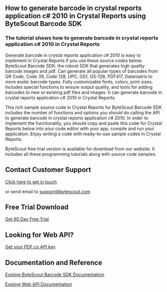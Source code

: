 ## How to generate barcode in crystal reports application c# 2010 in Crystal Reports using ByteScout Barcode SDK

### The tutorial shows how to generate barcode in crystal reports application c# 2010 in Crystal Reports

Generate barcode in crystal reports application c# 2010 is easy to implement in Crystal Reports if you use these source codes below. ByteScout Barcode SDK: the robost SDK that generates high quality barcode images and pdf. Can generate all popular types of barcodes from QR Code, Code 39, Code 128, UPC, GS1, GS-128, PDF417, Datamatrix to more exotic barcode types. Fully customizable fonts, colors, print sizes. Includes special functions to ensure output quality, and tools for adding barcodes to new or existing pdf files and images. It can generate barcode in crystal reports application c# 2010 in Crystal Reports.

This rich sample source code in Crystal Reports for ByteScout Barcode SDK includes the number of functions and options you should do calling the API to generate barcode in crystal reports application c# 2010. In order to implement the functionality, you should copy and paste this code for Crystal Reports below into your code editor with your app, compile and run your application. Enjoy writing a code with ready-to-use sample codes in Crystal Reports.

ByteScout free trial version is available for download from our website. It includes all these programming tutorials along with source code samples.

## Contact Customer Support

[Click here to get in touch](https://bytescout.zendesk.com/hc/en-us/requests/new?subject=ByteScout%20Barcode%20SDK%20Question)

or send email to [support@bytescout.com](mailto:support@bytescout.com?subject=ByteScout%20Barcode%20SDK%20Question) 

## Free Trial Download

[Get 60 Day Free Trial](https://bytescout.com/download/web-installer?utm_source=github-readme)

## Looking for Web API? 

[Get your PDF.co API key](https://pdf.co/documentation/api?utm_source=github-readme)

## Documentation and Reference

[Explore ByteScout Barcode SDK Documentation](https://bytescout.com/documentation/index.html?utm_source=github-readme)

[Explore Web API Documentation](https://pdf.co/documentation/api?utm_source=github-readme)